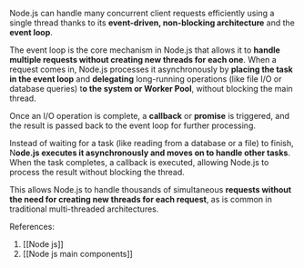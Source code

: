 
Node.js can handle many concurrent client requests efficiently using a single thread thanks to its **event-driven, non-blocking architecture** and the **event loop**.

The event loop is the core mechanism in Node.js that allows it to **handle multiple requests without creating new threads for each one**. When a request comes in, Node.js processes it asynchronously by **placing the task in the event loop** and **delegating** long-running operations (like file I/O or database queries) t**o the system or Worker Pool**, without blocking the main thread.

Once an I/O operation is complete, a **callback** or **promise** is triggered, and the result is passed back to the event loop for further processing.

Instead of waiting for a task (like reading from a database or a file) to finish, N**ode.js executes it asynchronously and moves on to handle other tasks**. When the task completes, a callback is executed, allowing Node.js to process the result without blocking the thread.

This allows Node.js to handle thousands of simultaneous **requests without the need for creating new threads for each request**, as is common in traditional multi-threaded architectures.



References:
1. [[Node js]]
2. [[Node js main components]]